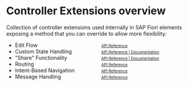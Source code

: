 # Controller Extensions overview

Collection of controller extensions used internally in SAP Fiori elements exposing a method that you can override to allow more flexibility:

<ul style="columns: 2; max-width: 28rem">
	<li>Edit Flow</li>
    <li>Custom State Handling</li>
    <li>"Share" Functionality</li>
    <li>Routing</li>
    <li>Intent-Based Navigation</li>
    <li>Message Handling</li>
    <li style="list-style-type: none"><a style="font-size: 0.75em" href="../../../../../../../#/api/sap.fe.core.controllerextensions.EditFlow" target="_blank">API Reference</a></li>
    <li style="list-style-type: none"><a style="font-size: 0.75em" href="../../../../../../../#/api/sap.fe.core.controllerextensions.ViewState" target="_blank">API Reference | </a> <a style="font-size: 0.75em" href="../../../../../../../#/topic/89fa878945294931b15a581a99043005" target="_blank">Documentation</a></li>
    <li style="list-style-type: none"><a style="font-size: 0.75em" href="../../../../../../../#/api/sap.fe.core.controllerextensions.Share" target="_blank">API Reference | </a><a style="font-size: 0.75em" href="../../../../../../../#/topic/022bf0dcae1d4d90961ebe23d642fca3" target="_blank">Documentation</a></li>
    <li style="list-style-type: none"><a style="font-size: 0.75em" href="../../../../../../../#/api/sap.fe.core.controllerextensions.Routing" target="_blank">API Reference</a></li>
    <li style="list-style-type: none"><a style="font-size: 0.75em" href="../../../../../../../#/api/sap.fe.core.controllerextensions.IntentBasedNavigation" target="_blank">API Reference</a></li>
    <li style="list-style-type: none"><a style="font-size: 0.75em" href="../../../../../../../#/api/sap.fe.core.controllerextensions.MessageHandler" target="_blank">API Reference</a></li>
</ul>
